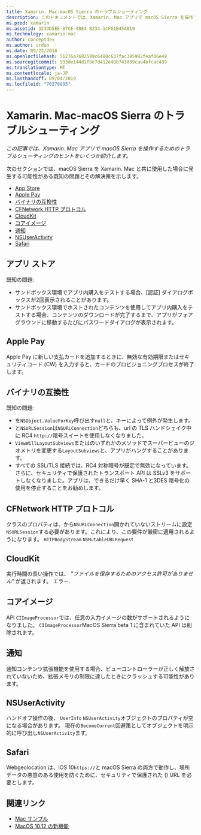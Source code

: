```yaml
---
title: Xamarin. Mac-macOS Sierra のトラブルシューティング
description: このドキュメントでは、Xamarin. Mac アプリで macOS Sierra を操作するためのトラブルシューティングのヒントをいくつか紹介します。 ヒントは、Mac App Store、Apple Pay、バイナリ互換性、CFNetwork、CloudKit などに関連しています。
ms.prod: xamarin
ms.assetid: 323DD5EE-87CE-48E4-B234-1CF61B45A019
ms.technology: xamarin-mac
author: conceptdev
ms.author: crdun
ms.date: 09/22/2016
ms.openlocfilehash: 51276a7682599c6480c637fac385992feaf06e49
ms.sourcegitcommit: 933de144d1fbe7d412e49b743839cae4bfcac439
ms.translationtype: MT
ms.contentlocale: ja-JP
ms.lasthandoff: 09/04/2019
ms.locfileid: "70278895"
---
```

# <a name="xamarinmac---macos-sierra-troubleshooting"></a>Xamarin. Mac-macOS Sierra のトラブルシューティング

_この記事では、Xamarin. Mac アプリで macOS Sierra を操作するためのトラブルシューティングのヒントをいくつか紹介します。_

次のセクションでは、macOS Sierra を Xamarin. Mac と共に使用した場合に発生する可能性がある既知の問題とその解決策を示します。

- [App Store](#App-Store)
- [Apple Pay](#Apple-Pay)
- [バイナリの互換性](#Binary-Compatibility)
- [CFNetwork HTTP プロトコル](#CFNetwork-HTTP-Protocol)
- [CloudKit](#CloudKit)
- [コアイメージ](#CoreImage)
- [通知](#Notifications)
- [NSUserActivity](#NSUserActivity)
- [Safari](#Safari)

<a name="App-Store" />

## <a name="app-store"></a>アプリ ストア

既知の問題:

- サンドボックス環境でアプリ内購入をテストする場合、[認証] ダイアログボックスが2回表示されることがあります。
- サンドボックス環境でホストされたコンテンツを使用してアプリ内購入をテストする場合、コンテンツのダウンロードが完了するまで、アプリがフォアグラウンドに移動するたびにパスワードダイアログが表示されます。

<a name="Apple-Pay" />

## <a name="apple-pay"></a>Apple Pay

Apple Pay に新しい支払カードを追加するときに、無効な有効期限またはセキュリティコード (CW) を入力すると、カードのプロビジョニングプロセスが終了します。

<a name="Binary-Compatibility" />

## <a name="binary-compatibility"></a>バイナリの互換性

既知の問題:

- を`NSObject.ValueForKey`呼び出す`null`と、キーによって例外が発生します。
- と`NSURLSession`は`NSURLConnection`どちらも、url の TLS ハンドシェイク中に RC4 `http://`暗号スイートを使用しなくなりました。
- `ViewWillLayoutSubviews`またはのいずれかのメソッドでスーパービューのジオメトリを変更する`LayoutSubviews`と、アプリがハングすることがあります。
- すべての SSL/TLS 接続では、RC4 対称暗号が既定で無効になっています。 さらに、セキュリティで保護されたトランスポート API は SSLv3 をサポートしなくなりました。アプリは、できるだけ早く SHA-1 と3DES 暗号化の使用を停止することをお勧めします。

<a name="CFNetwork-HTTP-Protocol" />

## <a name="cfnetwork-http-protocol"></a>CFNetwork HTTP プロトコル

クラスのプロパティは、から`NSURLConnection`開かれていないストリームに設定`NSURLSession`する必要があります。これにより、この要件が厳密に適用されるようになります。 `HTTPBodyStream` `NSMutableURLRequest`

<a name="CloudKit" />

## <a name="cloudkit"></a>CloudKit

実行時間の長い操作では、 _"ファイルを保存するためのアクセス許可がありません"_ が返されます。 エラー.

<a name="CoreImage" />

## <a name="core-image"></a>コアイメージ

API `CIImageProcessor`では、任意の入力イメージの数がサポートされるようになりました。 `CIImageProcessor`MacOS Sierra beta 1 に含まれていた API は削除されます。

<a name="Notifications" />

## <a name="notifications"></a>通知

通知コンテンツ拡張機能を使用する場合、ビューコントローラーが正しく解放されていないため、拡張メモリの制限に達したときにクラッシュする可能性があります。

<a name="NSUserActivity" />

## <a name="nsuseractivity"></a>NSUserActivity

ハンドオフ操作の後、 `UserInfo` `NSUserActivity`オブジェクトのプロパティが空になる場合があります。 現在の`BecomeCurrent`回避策としてオブジェクトを明示的に呼び出し`NSUserActivity`ます。

<a name="Safari" />

## <a name="safari"></a>Safari

Webgeolocation は、iOS 10`https://`と macOS Sierra の両方で動作し、場所データの悪意のある使用を防ぐために、セキュリティで保護された () URL を必要とします。

## <a name="related-links"></a>関連リンク

- [Mac サンプル](https://docs.microsoft.com/samples/browse/?products=xamarin&term=Xamarin.Mac)
- [MacOS 10.12 の新機能](https://developer.apple.com/library/prerelease/content/releasenotes/MacOSX/WhatsNewInOSX/Articles/OSXv10.html#//apple_ref/doc/uid/TP40017145-SW1)
